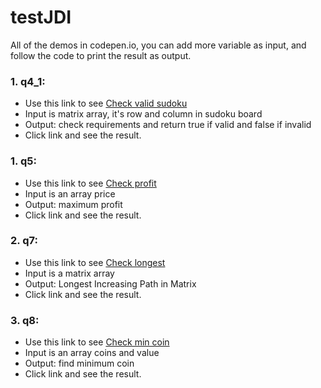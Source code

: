 # testJDI

All of the demos in codepen.io, you can add more variable as input, and follow the code to print the result as output.

### 1. q4_1:
  - Use this link to see [Check valid sudoku](https://codepen.io/vinhon/pen/BajVYEP)
  - Input is matrix array, it's row and column in sudoku board
  - Output: check requirements and return true if valid and false if invalid
  - Click link and see the result.

### 1. q5:
  - Use this link to see [Check profit](https://codepen.io/vinhon/pen/GRoGdER)
  - Input is an array price
  - Output: maximum profit
  - Click link and see the result.

### 2. q7:
  - Use this link to see [Check longest](https://codepen.io/vinhon/pen/eYJKrpG)
  - Input is a matrix array
  - Output: Longest Increasing Path in Matrix
  - Click link and see the result.

### 3. q8:
  - Use this link to see [Check min coin](https://codepen.io/vinhon/pen/jOWKzoq)
  - Input is an array coins and value
  - Output: find minimum coin
  - Click link and see the result.
